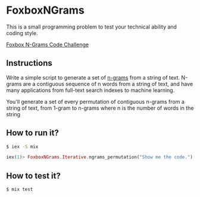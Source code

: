 # FoxboxNGrams

This is a small programming problem to test your technical ability and coding style.

[Foxbox N-Grams Code Challenge](https://gist.github.com/robvolk/fc0508cb1892b0a58c4e)

## Instructions
Write a simple script to generate a set of [n-grams](http://en.wikipedia.org/wiki/N-gram) from a string of text.  N-grams are a contiguous sequence of n words from a string of text, and have many applications from full-text search indexes to machine learning.

You'll generate a set of every permutation of contiguous n-grams from a string of text, from 1-gram to n-grams where n is the number of words in the string

## How to run it?

```bash
$ iex -S mix
```

```elixir
iex(1)> FoxboxNGrams.Iterative.ngrams_permutation("Show me the code.")
```

## How to test it?

```bash
$ mix test
```

